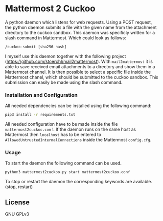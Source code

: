 # Mattermost 2 Cuckoo

A python daemon which listens for web requests.
Using a POST request, the python daemon submits a file with the given name from the attachment directory to the cuckoo sandbox.
This daemon was specificly written for a slash command in Mattermost. Which could look as follows:

```sh
/cuckoo-submit [sha256 hash]
```

I myself use this daemon together with the following project (https://github.com/stoerchl/mail2mattermost).
With `mail2mattermost` it is able to save received email attachments to a directory and show them in a Mattermost channel.
It is then possible to select a specific file inside the Mattermost chanel, which should be submitted to the cuckoo sandbox.
This submission can easily be made using the slash command.

### Installation and Configuration

All needed dependencies can be installed using the following command:

```sh
pip3 install -r requirements.txt
```

All needed configuration have to be made inside the file `mattermost2cuckoo.conf`.
If the daemon runs on the same host as Mattermost then `localhost` has to be entered to `AllowedUntrustedInternalConnections` inside the Mattermost `config.cfg`.

### Usage

To start the daemon the following command can be used.

```sh
python3 mattermost2cuckoo.py start mattermost2cuckoo.conf
```

To stop or restart the daemon the corresponding keywords are available. (stop, restart)

License
----
GNU GPLv3
